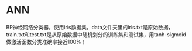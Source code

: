 # ANN
BP神经网络分类器，使用iris数据集，data文件夹里的iris.txt是原始数据，train.txt和test.txt是从原始数据中随机划分的训练集和测试集，用tanh-sigmoid做激活函数分类准确率接近100%！
